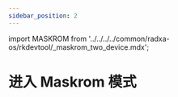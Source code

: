 ```yaml
---
sidebar_position: 2
---
```


import MASKROM from '../../../../common/radxa-os/rkdevtool/\_maskrom_two_device.mdx';

# 进入 Maskrom 模式

<MASKROM model="cm4" model1="rock-5b-plus" model2="rock-5b"/>
